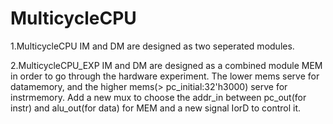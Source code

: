 # MulticycleCPU

1.MulticycleCPU
  IM and DM are designed as two seperated modules.
  
2.MulticycleCPU_EXP
  IM and DM are designed as a combined module MEM in order to go through the hardware experiment. 
  The lower mems serve for datamemory, and the higher mems(> pc_initial:32'h3000) serve for instrmemory.
  Add a new mux to choose the addr_in between pc_out(for instr) and alu_out(for data) for MEM 
  and a new signal IorD to control it.
